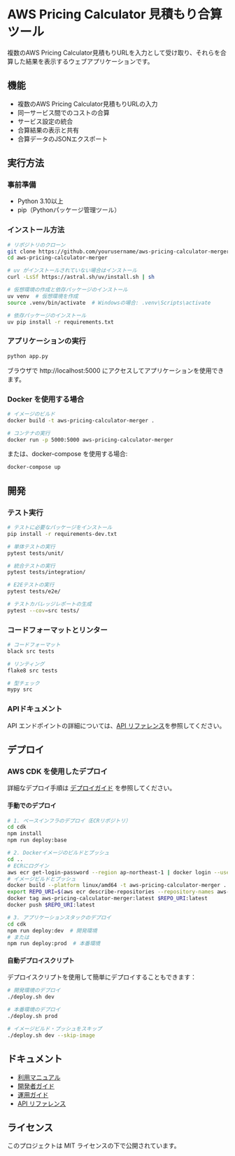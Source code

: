 # AWS Pricing Calculator 見積もり合算ツール

複数のAWS Pricing Calculator見積もりURLを入力として受け取り、それらを合算した結果を表示するウェブアプリケーションです。

## 機能

- 複数のAWS Pricing Calculator見積もりURLの入力
- 同一サービス間でのコストの合算
- サービス設定の統合
- 合算結果の表示と共有
- 合算データのJSONエクスポート

## 実行方法

### 事前準備

- Python 3.10以上
- pip（Pythonパッケージ管理ツール）

### インストール方法

```bash
# リポジトリのクローン
git clone https://github.com/yourusername/aws-pricing-calculator-merger.git
cd aws-pricing-calculator-merger

# uv がインストールされていない場合はインストール
curl -LsSf https://astral.sh/uv/install.sh | sh

# 仮想環境の作成と依存パッケージのインストール
uv venv  # 仮想環境を作成
source .venv/bin/activate  # Windowsの場合: .venv\Scripts\activate

# 依存パッケージのインストール
uv pip install -r requirements.txt
```

### アプリケーションの実行

```bash
python app.py
```

ブラウザで http://localhost:5000 にアクセスしてアプリケーションを使用できます。

### Docker を使用する場合

```bash
# イメージのビルド
docker build -t aws-pricing-calculator-merger .

# コンテナの実行
docker run -p 5000:5000 aws-pricing-calculator-merger
```

または、docker-compose を使用する場合:

```bash
docker-compose up
```

## 開発

### テスト実行

```bash
# テストに必要なパッケージをインストール
pip install -r requirements-dev.txt

# 単体テストの実行
pytest tests/unit/

# 統合テストの実行
pytest tests/integration/

# E2Eテストの実行
pytest tests/e2e/

# テストカバレッジレポートの生成
pytest --cov=src tests/
```

### コードフォーマットとリンター

```bash
# コードフォーマット
black src tests

# リンティング
flake8 src tests

# 型チェック
mypy src
```

### APIドキュメント

API エンドポイントの詳細については、[API リファレンス](docs/API.md)を参照してください。

## デプロイ

### AWS CDK を使用したデプロイ

詳細なデプロイ手順は [デプロイガイド](docs/deployment-guide.md) を参照してください。

#### 手動でのデプロイ

```bash
# 1. ベースインフラのデプロイ（ECRリポジトリ）
cd cdk
npm install
npm run deploy:base

# 2. Dockerイメージのビルドとプッシュ
cd ..
# ECRにログイン
aws ecr get-login-password --region ap-northeast-1 | docker login --username AWS --password-stdin $(aws sts get-caller-identity --query Account --output text).dkr.ecr.ap-northeast-1.amazonaws.com
# イメージビルドとプッシュ
docker build --platform linux/amd64 -t aws-pricing-calculator-merger .
export REPO_URI=$(aws ecr describe-repositories --repository-names aws-pricing-calculator-merger --query 'repositories[0].repositoryUri' --output text)
docker tag aws-pricing-calculator-merger:latest $REPO_URI:latest
docker push $REPO_URI:latest

# 3. アプリケーションスタックのデプロイ
cd cdk
npm run deploy:dev  # 開発環境
# または
npm run deploy:prod  # 本番環境
```

#### 自動デプロイスクリプト

デプロイスクリプトを使用して簡単にデプロイすることもできます：

```bash
# 開発環境のデプロイ
./deploy.sh dev

# 本番環境のデプロイ
./deploy.sh prod

# イメージビルド・プッシュをスキップ
./deploy.sh dev --skip-image
```

## ドキュメント

- [利用マニュアル](docs/README.md)
- [開発者ガイド](docs/DEVELOPMENT.md)
- [運用ガイド](docs/OPERATIONS.md)
- [API リファレンス](docs/API.md)

## ライセンス

このプロジェクトは MIT ライセンスの下で公開されています。
